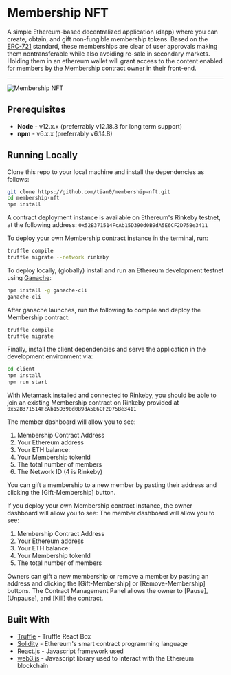 # Membership NFT

A simple Ethereum-based decentralized application (dapp) where you can create, obtain, and gift non-fungible membership tokens. Based on the [ERC-721](https://erc721.org) standard, these memberships are clear of user approvals making them nontransferable while also avoiding re-sale in secondary markets. Holding them in an ethereum wallet will grant access to the content enabled for members by the Membership contract owner in their front-end.

---

![Membership NFT](https://imgur.com/dIT8bYh.gif)


## Prerequisites

* **Node** - v12.x.x (preferrably v12.18.3 for long term support)
* **npm** - v6.x.x (preferrably v6.14.8)

## Running Locally

Clone this repo to your local machine and install the dependencies as follows:

```bash
git clone https://github.com/tian0/membership-nft.git
cd membership-nft
npm install
```

A contract deployment instance is available on Ethereum's Rinkeby testnet, at the following address: 
`0x52B371514FcAb15D390d0B9dA5E6CF2D75Be3411`

To deploy your own Membership contract instance in the terminal, run:
```bash
truffle compile
truffle migrate --network rinkeby
```

To deploy locally, (globally) install and run an Ethereum development testnet using [Ganache](https://www.trufflesuite.com/ganache):

```bash
npm install -g ganache-cli
ganache-cli
```

After ganache launches, run the following to compile and deploy the Membership contract:

```bash
truffle compile
truffle migrate
```

Finally, install the client dependencies and serve the application in the development environment via:

```bash
cd client
npm install
npm run start
```

With Metamask installed and connected to Rinkeby, you should be able to join an existing Membership contract on Rinkeby provided at `0x52B371514FcAb15D390d0B9dA5E6CF2D75Be3411`

The member dashboard will allow you to see:
1. Membership Contract Address
2. Your Ethereum address
3. Your ETH balance:
4. Your Membership tokenId
5. The total number of members
6. The Network ID (4 is Rinkeby)

You can gift a membership to a new member by pasting their address and clicking the [Gift-Membership] button.

If you deploy your own Membership contract instance, the owner dashboard will allow you to see:
The member dashboard will allow you to see:
1. Membership Contract Address
2. Your Ethereum address
3. Your ETH balance:
4. Your Membership tokenId
5. The total number of members

Owners can gift a new membership or remove a member by pasting an address and clicking the [Gift-Membership] or [Remove-Membership] buttons. The Contract Management Panel allows the owner to [Pause], [Unpause], and [Kill] the contract.

## Built With

* [Truffle](https://www.trufflesuite.com/boxes/react) - Truffle React Box
* [Solidity](https://solidity.readthedocs.io/en/v0.5.3/) - Ethereum's smart contract programming language
* [React.js](https://reactjs.org/) - Javascript framework used
* [web3.js](https://github.com/ethereum/web3.js/) - Javascript library used to interact with the Ethereum blockchain